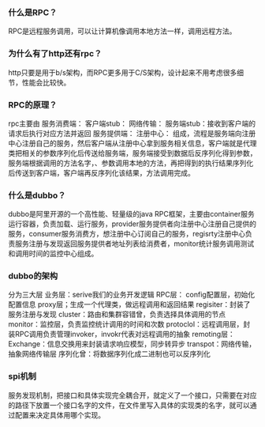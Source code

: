 ### 什么是RPC？
RPC是远程服务调用，可以让计算机像调用本地方法一样，调用远程方法。
### 为什么有了http还有rpc？
http只要是用于b/s架构，而RPC更多用于C/S架构，设计起来不用考虑很多细节，性能会比较快。
### RPC的原理？
rpc主要由
服务消费端：
客户端stub：
网络传输：
服务端stub：接收到客户端的请求后执行对应方法并返回
服务提供端：
注册中心：
组成，流程是服务端向注册中心注册自己的服务，然后客户端从注册中心拿到服务相关信息，客户端就是代理类把相关的参数序列化后传送给服务端，服务端接受到数据后反序列化得到参数，服务端根据调用的方法名字，、参数调用本地的方法，再把得到的执行结果序列化后传送到客户端，客户端再反序列化该结果，方法调用完成。
### 什么是dubbo？
dubbo是阿里开源的一个高性能、轻量级的java RPC框架，主要由container服务运行容器，负责加载、运行服务，provider服务提供者向注册中心注册自己提供的服务，consumer服务消费方，想注册中心订阅自己的服务，regisrty注册中心负责服务注册与发现返回服务提供者地址列表给消费者，monitor统计服务调用测试和调用时间的监控中心组成。
### dubbo的架构
分为三大层
业务层：serive我们的业务开发逻辑
RPC层：
config配置层，初始化配置信息
proxy层；生成一个代理类，做远程调用和返回结果
regisiter：封装了服务注册与发现
cluster：路由和集群容错曾，负责选择具体调用的节点
monitor：监控层，负责监控统计调用的时间和次数
protoclol：远程调用层，封装RPC调用负责管理invoker，invokr代表对远程调用的抽象
remoting层：
Exchange：信息交换用来封装请求响应模型，同步转异步
transpot：网络传输，抽象网络传输层
序列化曾：将数据序列化成二进制也可以反序列化
### spi机制
服务发现机制，把接口和具体实现完全耦合开，就定义了一个接口，只需要在对应的路径下放置一个接口名字的文件，在文件里写入具体的实现类的名字，就可以通过配置来决定具体用哪个实现。

